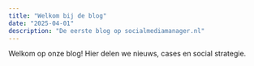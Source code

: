 ```yaml
---
title: "Welkom bij de blog"
date: "2025-04-01"
description: "De eerste blog op socialmediamanager.nl"
---
```


Welkom op onze blog! Hier delen we nieuws, cases en social strategie.
